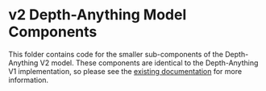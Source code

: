 # v2 Depth-Anything Model Components

This folder contains code for the smaller sub-components of the Depth-Anything V2 model. These components are identical to the Depth-Anything V1 implementation, so please see the [existing documentation](https://github.com/heyoeyo/muggled_dpt/tree/main/lib/v1_depthanything/components) for more information.